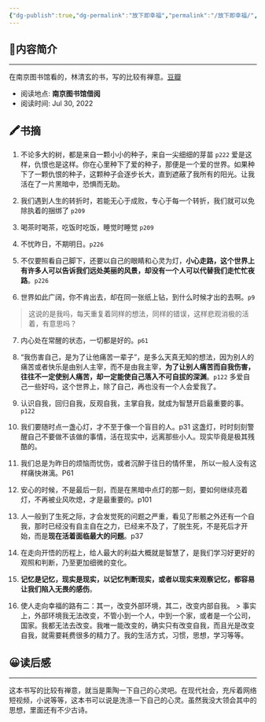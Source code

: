 ```yaml
---
{"dg-publish":true,"dg-permalink":"放下即幸福","permalink":"/放下即幸福/","noteIcon":"","created":"2022-07-30T12:01Z","updated":""}
---
```



## 📜**内容简介**
---
 在南京图书馆看的，林清玄的书，写的比较有禅意。[豆瓣](https://book.douban.com/subject/30432745/)
- 阅读地点:  **南京图书馆借阅**
- 阅读时间:  Jul 30, 2022

## 🖍️书摘

1.  不论多大的树，都是来自一颗小小的种子，来自一尖细细的芽苗 `p222`
    爱是这样，仇恨也是这样。你在心里种下了爱的种子，那便是一个爱的世界。如果种下了一颗仇恨的种子，这颗种子会逐步长大，直到遮蔽了我所有的阳光。让我活在了一片黑暗中，恐惧而无助。

2.  我们遇到人生的转折时，若能无心于成败，专心于每一个转折，我们就可以免除执着的捆绑了 `p209`
3.  喝茶时喝茶，吃饭时吃饭，睡觉时睡觉 `p209`
4.  不忧昨日，不期明日。`p226`
5.  不仅要照看自己脚下，还要以自己的眼睛和心灵为灯，**小心走路，这个世界上有许多人可以告诉我们远处美丽的风景，却没有一个人可以代替我们走忙忙夜路**。`p226`

6.  世界如此广阔，你不肯出去，却在同一张纸上钻，到什么时候才出的去啊。`p9`
   >这说的是我吗，每天重复着同样的想法，同样的错误，这样悲观消极的活着，有意思吗？

7.  内心处在常醒的状态，一切都是好的。`p61`
8.  “我伤害自己，是为了让他痛苦一辈子”，是多么天真无知的想法，因为别人的痛苦或者快乐是由别人主宰，而不是由我主宰，**为了让别人痛苦而自我伤害，往往不一定使别人痛苦，却一定能使自己落入不可自拔的深渊**。`p122`
	多爱自己一些好吗，这个世界上，除了自己，再也没有一个人会爱我了。

9.  认识自我，回归自我，反观自我，主掌自我，就成为智慧开启最重要的事。`p122`
10. 我们要随时点一盏心灯，才不至于像一个盲目的人。p31
	这盏灯，时时刻刻警醒自己不要做不该做的事情，活在现实中，远离那些小人。现实毕竟是极其残酷的。

11.  我们总是为昨日的烦恼而忧伤，或者沉醉于往日的情怀里， 所以一般人没有这样痛快淋漓。P61
12.  安心的时候，不是最后一刻，而是在黑暗中点灯的那一刻，要如何继续亮着灯，不再被业风吹熄，才是最重要的。p101
13.  人一般到了生死之际，才会发觉死的问题之严重，看见了形骸之外还有一个自我，那时已经没有自主自在之力，已经来不及了，了脱生死，不是死后才开始，而是**现在活着面临最大的问题**。p37
14.  在走向开悟的历程上，给人最大的利益大概就是智慧了，是我们学习好更好的观照和判断，乃至更加细微的变化。
15.  **记忆是记忆，现实是现实，以记忆判断现实，或者以现实来观察记忆，都容易让我们陷入无畏的感伤**。
16.  使人走向幸福的路有二：其一，改变外部环境，其二，改变内部自我。
	> 事实上，外部环境我无法改变，不管小到一个人，中到一个家，或者是一个公司，国家。我都无法去改变。我唯一能改变的，确实只有改变自我，而且光是改变自我，就需要耗费很多的精力了。我的生活方式，习惯，思想，学习等等。

## 😀读后感
---
这本书写的比较有禅意，就当是熏陶一下自己的心灵吧。在现代社会，充斥着网络短视频，小说等等，这本书可以说是洗涤一下自己的心灵。虽然我没大领会其中的思想，里面还有不少古诗。

